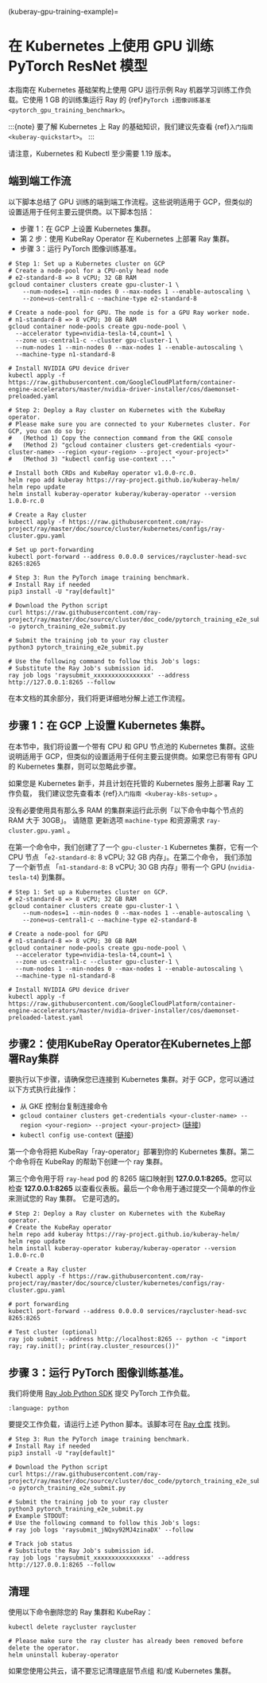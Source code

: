 (kuberay-gpu-training-example)=

# 在 Kubernetes 上使用 GPU 训练 PyTorch ResNet 模型
本指南在 Kubernetes 基础架构上使用 GPU 运行示例 Ray 机器学习训练工作负载。它使用 1 GB 的训练集运行 Ray 的 {ref}`PyTorch i图像训练基准 <pytorch_gpu_training_benchmark>`。

:::{note}
要了解 Kubernetes 上 Ray 的基础知识，我们建议先查看
{ref}`入门指南 <kuberay-quickstart>`。
:::

请注意，Kubernetes 和 Kubectl 至少需要 1.19 版本。

## 端到端工作流
以下脚本总结了 GPU 训练的端到端工作流程。这些说明适用于 GCP，但类似的设置适用于任何主要云提供商。以下脚本包括：
- 步骤 1：在 GCP 上设置 Kubernetes 集群。
- 第 2 步：使用 KubeRay Operator 在 Kubernetes 上部署 Ray 集群。
- 步骤 3：运行 PyTorch 图像训练基准。
```shell
# Step 1: Set up a Kubernetes cluster on GCP
# Create a node-pool for a CPU-only head node
# e2-standard-8 => 8 vCPU; 32 GB RAM
gcloud container clusters create gpu-cluster-1 \
    --num-nodes=1 --min-nodes 0 --max-nodes 1 --enable-autoscaling \
    --zone=us-central1-c --machine-type e2-standard-8

# Create a node-pool for GPU. The node is for a GPU Ray worker node.
# n1-standard-8 => 8 vCPU; 30 GB RAM
gcloud container node-pools create gpu-node-pool \
  --accelerator type=nvidia-tesla-t4,count=1 \
  --zone us-central1-c --cluster gpu-cluster-1 \
  --num-nodes 1 --min-nodes 0 --max-nodes 1 --enable-autoscaling \
  --machine-type n1-standard-8

# Install NVIDIA GPU device driver
kubectl apply -f https://raw.githubusercontent.com/GoogleCloudPlatform/container-engine-accelerators/master/nvidia-driver-installer/cos/daemonset-preloaded.yaml

# Step 2: Deploy a Ray cluster on Kubernetes with the KubeRay operator.
# Please make sure you are connected to your Kubernetes cluster. For GCP, you can do so by:
#   (Method 1) Copy the connection command from the GKE console
#   (Method 2) "gcloud container clusters get-credentials <your-cluster-name> --region <your-region> --project <your-project>"
#   (Method 3) "kubectl config use-context ..."

# Install both CRDs and KubeRay operator v1.0.0-rc.0.
helm repo add kuberay https://ray-project.github.io/kuberay-helm/
helm repo update
helm install kuberay-operator kuberay/kuberay-operator --version 1.0.0-rc.0

# Create a Ray cluster
kubectl apply -f https://raw.githubusercontent.com/ray-project/ray/master/doc/source/cluster/kubernetes/configs/ray-cluster.gpu.yaml

# Set up port-forwarding
kubectl port-forward --address 0.0.0.0 services/raycluster-head-svc 8265:8265

# Step 3: Run the PyTorch image training benchmark.
# Install Ray if needed
pip3 install -U "ray[default]"

# Download the Python script
curl https://raw.githubusercontent.com/ray-project/ray/master/doc/source/cluster/doc_code/pytorch_training_e2e_submit.py -o pytorch_training_e2e_submit.py

# Submit the training job to your ray cluster
python3 pytorch_training_e2e_submit.py

# Use the following command to follow this Job's logs:
# Substitute the Ray Job's submission id.
ray job logs 'raysubmit_xxxxxxxxxxxxxxxx' --address http://127.0.0.1:8265 --follow
```
在本文档的其余部分，我们将更详细地分解上述工作流程。

## 步骤 1：在 GCP 上设置 Kubernetes 集群。
在本节中，我们将设置一个带有 CPU 和 GPU 节点池的 Kubernetes 集群。这些说明适用于 GCP，但类似的设置适用于任何主要云提供商。如果您已有带有 GPU 的 Kubernetes 集群，则可以忽略此步骤。

如果您是 Kubernetes 新手，并且计划在托管的 Kubernetes 服务上部署 Ray 工作负载，
我们建议您先查看本 {ref}`入门指南 <kuberay-k8s-setup>` 。

没有必要使用具有那么多 RAM 的集群来运行此示例「以下命令中每个节点的 RAM 大于 30GB」。 请随意
更新选项 `machine-type` 和资源需求 `ray-cluster.gpu.yaml` 。

在第一个命令中，我们创建了了一个 `gpu-cluster-1` Kubernetes 集群，它有一个 CPU 节点 「`e2-standard-8`: 8 vCPU; 32 GB 内存」。在第二个命令，
我们添加了一个新节点 「`n1-standard-8`: 8 vCPU; 30 GB 内存」带有一个 GPU (`nvidia-tesla-t4`) 到集群。

```shell
# Step 1: Set up a Kubernetes cluster on GCP.
# e2-standard-8 => 8 vCPU; 32 GB RAM
gcloud container clusters create gpu-cluster-1 \
    --num-nodes=1 --min-nodes 0 --max-nodes 1 --enable-autoscaling \
    --zone=us-central1-c --machine-type e2-standard-8

# Create a node-pool for GPU
# n1-standard-8 => 8 vCPU; 30 GB RAM
gcloud container node-pools create gpu-node-pool \
  --accelerator type=nvidia-tesla-t4,count=1 \
  --zone us-central1-c --cluster gpu-cluster-1 \
  --num-nodes 1 --min-nodes 0 --max-nodes 1 --enable-autoscaling \
  --machine-type n1-standard-8

# Install NVIDIA GPU device driver
kubectl apply -f https://raw.githubusercontent.com/GoogleCloudPlatform/container-engine-accelerators/master/nvidia-driver-installer/cos/daemonset-preloaded-latest.yaml
```

## 步骤2：使用KubeRay Operator在Kubernetes上部署Ray集群

要执行以下步骤，请确保您已连接到 Kubernetes 集群。对于 GCP，您可以通过以下方式执行此操作：
* 从 GKE 控制台复制连接命令
* `gcloud container clusters get-credentials <your-cluster-name> --region <your-region> --project <your-project>` ([链接](https://cloud.google.com/sdk/gcloud/reference/container/clusters/get-credentials))
* `kubectl config use-context` ([链接](https://kubernetes.io/docs/tasks/access-application-cluster/configure-access-multiple-clusters/))

第一个命令将把 KubeRay「ray-operator」部署到你的 Kubernetes 集群。第二个命令将在 KubeRay 的帮助下创建一个 ray 集群。

第三个命令用于将 `ray-head` pod  的 8265 端口映射到 **127.0.0.1:8265**。您可以检查
**127.0.0.1:8265** 以查看仪表板。最后一个命令用于通过提交一个简单的作业来测试您的 Ray 集群。
它是可选的。

```shell
# Step 2: Deploy a Ray cluster on Kubernetes with the KubeRay operator.
# Create the KubeRay operator
helm repo add kuberay https://ray-project.github.io/kuberay-helm/
helm repo update
helm install kuberay-operator kuberay/kuberay-operator --version 1.0.0-rc.0

# Create a Ray cluster
kubectl apply -f https://raw.githubusercontent.com/ray-project/ray/master/doc/source/cluster/kubernetes/configs/ray-cluster.gpu.yaml

# port forwarding
kubectl port-forward --address 0.0.0.0 services/raycluster-head-svc 8265:8265

# Test cluster (optional)
ray job submit --address http://localhost:8265 -- python -c "import ray; ray.init(); print(ray.cluster_resources())"
```

## 步骤 3：运行 PyTorch 图像训练基准。
我们将使用 [Ray Job Python SDK](https://docs.ray.io/en/latest/cluster/running-applications/job-submission/sdk.html#ray-job-sdk) 提交 PyTorch 工作负载。

```{literalinclude} /cluster/doc_code/pytorch_training_e2e_submit.py
:language: python
```

要提交工作负载，请运行上述 Python 脚本。该脚本可在 [Ray 仓库](https://github.com/ray-project/ray/tree/master/doc/source/cluster/doc_code/pytorch_training_e2e_submit.py) 找到。
```shell
# Step 3: Run the PyTorch image training benchmark.
# Install Ray if needed
pip3 install -U "ray[default]"

# Download the Python script
curl https://raw.githubusercontent.com/ray-project/ray/master/doc/source/cluster/doc_code/pytorch_training_e2e_submit.py -o pytorch_training_e2e_submit.py

# Submit the training job to your ray cluster
python3 pytorch_training_e2e_submit.py
# Example STDOUT:
# Use the following command to follow this Job's logs:
# ray job logs 'raysubmit_jNQxy92MJ4zinaDX' --follow

# Track job status
# Substitute the Ray Job's submission id.
ray job logs 'raysubmit_xxxxxxxxxxxxxxxx' --address http://127.0.0.1:8265 --follow
```

## 清理
使用以下命令删除您的 Ray 集群和 KubeRay：
```shell
kubectl delete raycluster raycluster

# Please make sure the ray cluster has already been removed before delete the operator.
helm uninstall kuberay-operator
```
如果您使用公共云，请不要忘记清理底层节点组
和/或 Kubernetes 集群。
